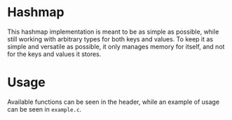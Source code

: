 Hashmap
=======

This hashmap implementation is meant to be as simple as possible, while still
working with arbitrary types for both keys and values.
To keep it as simple and versatile as possible, it only manages memory for
itself, and not for the keys and values it stores.

Usage
=====

Available functions can be seen in the header, while an example of usage can be
seen in `example.c`.
